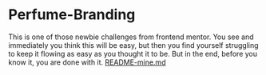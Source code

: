 # Perfume-Branding
This is one of those newbie challenges from frontend mentor. You see and immediately you think this will be easy, but then you find yourself struggling to keep it flowing as easy as you thought it to be. But in the end, before you know it, you are done with it.
[README-mine.md](https://github.com/Kixzy/Perfume-Branding/files/9418017/README-mine.md)
